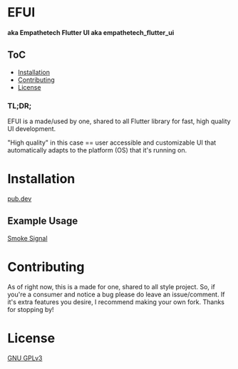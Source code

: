 # EFUI
#### aka Empathetech Flutter UI aka empathetech_flutter_ui

## ToC

* [Installation](#Installation)
* [Contributing](#Contributing)
* [License](#License)

### TL;DR;

EFUI is a made/used by one, shared to all Flutter library for fast, high quality UI development. 

"High quality" in this case == user accessible and customizable UI that automatically adapts to the platform (OS) that it's running on.

# Installation

[pub.dev](https://pub.dev/packages/empathetech_flutter_ui/install)

## Example Usage

[Smoke Signal](https://github.com/Empathetech-LLC/smoke_signal)

# Contributing

As of right now, this is a made for one, shared to all style project. So, if you're a consumer and notice a bug please do leave an issue/comment. If it's extra features you desire, I recommend making your own fork. Thanks for stopping by!

# License

[GNU GPLv3](LICENSE)